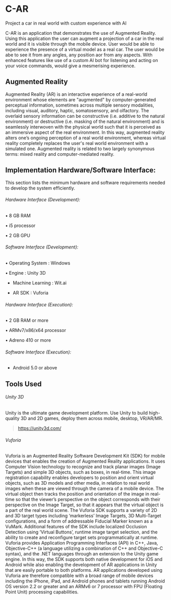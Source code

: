 # C-AR
Project a car in real world with custom experience with AI

C-AR is an application that demonstrates the use of Augmented Reality. Using this application the user can augment a projection of a car in the real world and it is visible through the mobile device. User would be able to experience the presence of a virtual model as a real car. The user would be abe to see it from any angles, any position aor from any aspects. With enhanced features like use of a custom AI bot for listening and acting on your voice commands, would give a mesmerising experience.


## Augmented Reality

Augmented Reality (AR) is an interactive experience of a real-world environment whose elements are "augmented" by computer-generated perceptual information, sometimes across multiple sensory modalities, including visual, auditory, haptic, somatosensory, and olfactory. The overlaid sensory information can be constructive (i.e. additive to the natural environment) or destructive (i.e. masking of the natural environment) and is seamlessly interwoven with the physical world such that it is perceived as an immersive aspect of the real environment. In this way, augmented reality alters one’s ongoing perception of a real world environment, whereas virtual reality completely replaces the user's real world environment with a simulated one. Augmented reality is related to two largely synonymous terms: mixed reality and computer-mediated reality.


## Implementation Hardware/Software Interface:

This section lists the minimum hardware and software requirements needed to develop the system efficiently.
    
###### Hardware Interface (Development):

•	8 GB RAM

•	i5 processor

•	2 GB GPU
  
###### Software Interface (Development):

 •	Operating System		          : Windows

 •	Engine				                  : Unity 3D

- Machine Learning    :         Wit.ai

- AR SDK              :         Vuforia

###### Hardware Interface (Execution):

•	2 GB RAM or more

•	ARMv7/x86/x64 processor

•	Adreno 410 or more

###### Software Interface (Execution):

- Android 5.0 or above


## Tools Used

###### Unity 3D 

Unity is the ultimate game development platform. Use Unity to build high-quality 3D and 2D games, deploy them across mobile, desktop, VR/AR/MR. 
>https://unity3d.com/

###### Vuforia

Vuforia is an Augmented Reality Software Development Kit (SDK) for mobile devices that enables the creation of Augmented Reality applications. It uses Computer Vision technology to recognize and track planar images (Image Targets) and simple 3D objects, such as boxes, in real-time. This image registration capability enables developers to position and orient virtual objects, such as 3D models and other media, in relation to real world images when these are viewed through the camera of a mobile device. The virtual object then tracks the position and orientation of the image in real-time so that the viewer’s perspective on the object corresponds with their perspective on the Image Target, so that it appears that the virtual object is a part of the real world scene.
The Vuforia SDK supports a variety of 2D and 3D target types including ‘markerless’ Image Targets, 3D Multi-Target configurations, and a form of addressable Fiducial Marker known as a VuMark. Additional features of the SDK include localized Occlusion Detection using ‘Virtual Buttons’, runtime image target selection, and the ability to create and reconfigure target sets programmatically at runtime.
Vuforia provides Application Programming Interfaces (API) in C++, Java, Objective-C++ (a language utilizing a combination of C++ and Objective-C syntax), and the .NET languages through an extension to the Unity game engine. In this way, the SDK supports both native development for iOS and Android while also enabling the development of AR applications in Unity that are easily portable to both platforms. AR applications developed using Vuforia are therefore compatible with a broad range of mobile devices including the iPhone, iPad, and Android phones and tablets running Android OS version 2.2 or greater and an ARMv6 or 7 processor with FPU (Floating Point Unit) processing capabilities.
